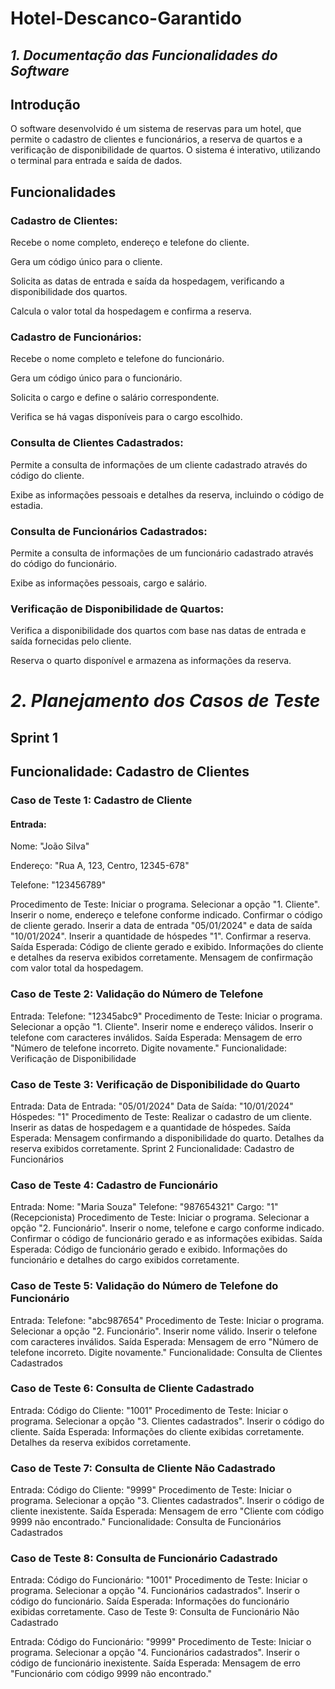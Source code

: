 # Hotel-Descanco-Garantido
## *1. Documentação das Funcionalidades do Software*

## Introdução
O software desenvolvido é um sistema de reservas para um hotel, que permite o cadastro de clientes e funcionários, a reserva de quartos e a verificação de disponibilidade de quartos. O sistema é interativo, utilizando o terminal para entrada e saída de dados.

## Funcionalidades
### Cadastro de Clientes:

Recebe o nome completo, endereço e telefone do cliente.

Gera um código único para o cliente.

Solicita as datas de entrada e saída da hospedagem, verificando a disponibilidade dos quartos.

Calcula o valor total da hospedagem e confirma a reserva.


### Cadastro de Funcionários:

Recebe o nome completo e telefone do funcionário.

Gera um código único para o funcionário.

Solicita o cargo e define o salário correspondente.

Verifica se há vagas disponíveis para o cargo escolhido.


### Consulta de Clientes Cadastrados:

Permite a consulta de informações de um cliente cadastrado através do código do cliente.

Exibe as informações pessoais e detalhes da reserva, incluindo o código de estadia.


### Consulta de Funcionários Cadastrados:

Permite a consulta de informações de um funcionário cadastrado através do código do funcionário.

Exibe as informações pessoais, cargo e salário.


### Verificação de Disponibilidade de Quartos:

Verifica a disponibilidade dos quartos com base nas datas de entrada e saída fornecidas pelo cliente.

Reserva o quarto disponível e armazena as informações da reserva.



# *2. Planejamento dos Casos de Teste*
## Sprint 1
## Funcionalidade: Cadastro de Clientes

### Caso de Teste 1: Cadastro de Cliente

#### Entrada:
Nome: "João Silva"

Endereço: "Rua A, 123, Centro, 12345-678"

Telefone: "123456789"

Procedimento de Teste:
Iniciar o programa.
Selecionar a opção "1. Cliente".
Inserir o nome, endereço e telefone conforme indicado.
Confirmar o código de cliente gerado.
Inserir a data de entrada "05/01/2024" e data de saída "10/01/2024".
Inserir a quantidade de hóspedes "1".
Confirmar a reserva.
Saída Esperada:
Código de cliente gerado e exibido.
Informações do cliente e detalhes da reserva exibidos corretamente.
Mensagem de confirmação com valor total da hospedagem.

### Caso de Teste 2: Validação do Número de Telefone

Entrada:
Telefone: "12345abc9"
Procedimento de Teste:
Iniciar o programa.
Selecionar a opção "1. Cliente".
Inserir nome e endereço válidos.
Inserir o telefone com caracteres inválidos.
Saída Esperada:
Mensagem de erro "Número de telefone incorreto. Digite novamente."
Funcionalidade: Verificação de Disponibilidade

### Caso de Teste 3: Verificação de Disponibilidade do Quarto

Entrada:
Data de Entrada: "05/01/2024"
Data de Saída: "10/01/2024"
Hóspedes: "1"
Procedimento de Teste:
Realizar o cadastro de um cliente.
Inserir as datas de hospedagem e a quantidade de hóspedes.
Saída Esperada:
Mensagem confirmando a disponibilidade do quarto.
Detalhes da reserva exibidos corretamente.
Sprint 2
Funcionalidade: Cadastro de Funcionários

### Caso de Teste 4: Cadastro de Funcionário

Entrada:
Nome: "Maria Souza"
Telefone: "987654321"
Cargo: "1" (Recepcionista)
Procedimento de Teste:
Iniciar o programa.
Selecionar a opção "2. Funcionário".
Inserir o nome, telefone e cargo conforme indicado.
Confirmar o código de funcionário gerado e as informações exibidas.
Saída Esperada:
Código de funcionário gerado e exibido.
Informações do funcionário e detalhes do cargo exibidos corretamente.

### Caso de Teste 5: Validação do Número de Telefone do Funcionário

Entrada:
Telefone: "abc987654"
Procedimento de Teste:
Iniciar o programa.
Selecionar a opção "2. Funcionário".
Inserir nome válido.
Inserir o telefone com caracteres inválidos.
Saída Esperada:
Mensagem de erro "Número de telefone incorreto. Digite novamente."
Funcionalidade: Consulta de Clientes Cadastrados

### Caso de Teste 6: Consulta de Cliente Cadastrado

Entrada:
Código do Cliente: "1001"
Procedimento de Teste:
Iniciar o programa.
Selecionar a opção "3. Clientes cadastrados".
Inserir o código do cliente.
Saída Esperada:
Informações do cliente exibidas corretamente.
Detalhes da reserva exibidos corretamente.

### Caso de Teste 7: Consulta de Cliente Não Cadastrado

Entrada:
Código do Cliente: "9999"
Procedimento de Teste:
Iniciar o programa.
Selecionar a opção "3. Clientes cadastrados".
Inserir o código de cliente inexistente.
Saída Esperada:
Mensagem de erro "Cliente com código 9999 não encontrado."
Funcionalidade: Consulta de Funcionários Cadastrados

### Caso de Teste 8: Consulta de Funcionário Cadastrado

Entrada:
Código do Funcionário: "1001"
Procedimento de Teste:
Iniciar o programa.
Selecionar a opção "4. Funcionários cadastrados".
Inserir o código do funcionário.
Saída Esperada:
Informações do funcionário exibidas corretamente.
Caso de Teste 9: Consulta de Funcionário Não Cadastrado

Entrada:
Código do Funcionário: "9999"
Procedimento de Teste:
Iniciar o programa.
Selecionar a opção "4. Funcionários cadastrados".
Inserir o código de funcionário inexistente.
Saída Esperada:
Mensagem de erro "Funcionário com código 9999 não encontrado."
